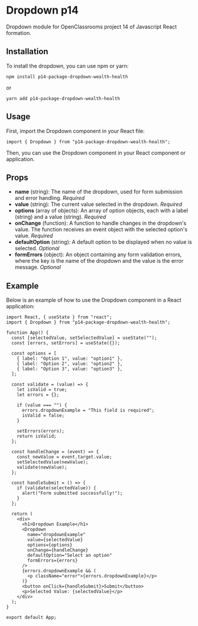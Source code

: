 # Dropdown p14

Dropdown module for OpenClassrooms project 14 of Javascript React formation.

## Installation

To install the dropdown, you can use npm or yarn:

```
npm install p14-package-dropdown-wealth-health
```

or

```
yarn add p14-package-dropdown-wealth-health
```

## Usage

First, import the Dropdown component in your React file:

```
import { Dropdown } from "p14-package-dropdown-wealth-health";
```

Then, you can use the Dropdown component in your React component or application.

## Props

- **name** (string): The name of the dropdown, used for form submission and error handling. *Required*
- **value** (string): The current value selected in the dropdown. *Required*
- **options** (array of objects): An array of option objects, each with a label (string) and a value (string). *Required*
- **onChange** (function): A function to handle changes in the dropdown's value. The function receives an event object with the selected option's value. *Required*
- **defaultOption** (string): A default option to be displayed when no value is selected. *Optional*
- **formErrors** (object): An object containing any form validation errors, where the key is the name of the dropdown and the value is the error message. *Optional*

## Example

Below is an example of how to use the Dropdown component in a React application:

```
import React, { useState } from "react";
import { Dropdown } from "p14-package-dropdown-wealth-health";

function App() {
  const [selectedValue, setSelectedValue] = useState("");
  const [errors, setErrors] = useState({});

  const options = [
    { label: "Option 1", value: "option1" },
    { label: "Option 2", value: "option2" },
    { label: "Option 3", value: "option3" },
  ];

  const validate = (value) => {
    let isValid = true;
    let errors = {};

    if (value === "") {
      errors.dropdownExample = "This field is required";
      isValid = false;
    }

    setErrors(errors);
    return isValid;
  };

  const handleChange = (event) => {
    const newValue = event.target.value;
    setSelectedValue(newValue);
    validate(newValue);
  };

  const handleSubmit = () => {
    if (validate(selectedValue)) {
      alert("Form submitted successfully!");
    }
  };

  return (
    <div>
      <h1>Dropdown Example</h1>
      <Dropdown
        name="dropdownExample"
        value={selectedValue}
        options={options}
        onChange={handleChange}
        defaultOption="Select an option"
        formErrors={errors}
      />
      {errors.dropdownExample && (
        <p className="error">{errors.dropdownExample}</p>
      )}
      <button onClick={handleSubmit}>Submit</button>
      <p>Selected Value: {selectedValue}</p>
    </div>
  );
}

export default App;
```


